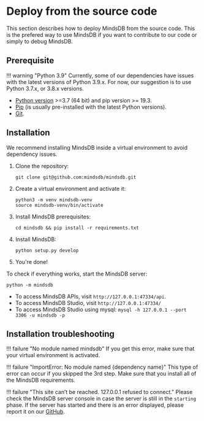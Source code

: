 # Deploy from the source code

This section describes how to deploy MindsDB from the source code. This is the prefered way to use MindsDB if you want to contribute to our code or simply to debug MindsDB.

## Prerequisite

!!! warning "Python 3.9"
    Currently, some of our dependencies have issues with the latest versions of Python 3.9.x. For now, our suggestion is to use Python 3.7.x, or 3.8.x versions.

* [Python version](https://www.python.org/downloads/) >=3.7 (64 bit) and pip version >= 19.3.
* [Pip](https://pip.pypa.io/en/stable/installing/) (is usually pre-installed with the latest Python versions).
* [Git](https://git-scm.com/).

## Installation

We recommend installing MindsDB inside a virtual environment to avoid dependency issues.

1. Clone the repository:

    ```
    git clone git@github.com:mindsdb/mindsdb.git
    ```

2. Create a virtual environment and activate it:

    ```
    python3 -m venv mindsdb-venv
    source mindsdb-venv/bin/activate
    ```

3. Install MindsDB prerequisites:

    ```
    cd mindsdb && pip install -r requirements.txt
    ```

4. Install MindsDB:

    ```
    python setup.py develop
    ```

5. You're done!

To check if everything works, start the MindsDB server:

```
python -m mindsdb
```

* To access MindsDB APIs, visit `http://127.0.0.1:47334/api`.
* To access MindsDB Studio, visit  `http://127.0.0.1:47334/`
* To access MindsDB Studio using mysql: `mysql -h 127.0.0.1 --port 3306 -u mindsdb -p `


## Installation troubleshooting

!!! failure "No module named mindsdb"
    If you get this error, make sure that your virtual environment is activated.

!!! failure "ImportError: No module named {dependency name}"
    This type of error can occur if you skipped the 3rd step. Make sure that you install all of the MindsDB requirements.

!!! failure "This site can’t be reached. 127.0.0.1 refused to connect."
    Please check the MindsDB server console in case the server is still in the `starting` phase. If the server has started and there is an error displayed, please report it on our [GitHub](https://github.com/mindsdb/mindsdb/issues).

